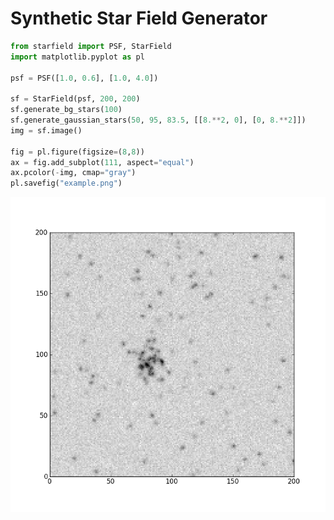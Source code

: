 # Synthetic Star Field Generator

```python
from starfield import PSF, StarField
import matplotlib.pyplot as pl

psf = PSF([1.0, 0.6], [1.0, 4.0])

sf = StarField(psf, 200, 200)
sf.generate_bg_stars(100)
sf.generate_gaussian_stars(50, 95, 83.5, [[8.**2, 0], [0, 8.**2]])
img = sf.image()

fig = pl.figure(figsize=(8,8))
ax = fig.add_subplot(111, aspect="equal")
ax.pcolor(-img, cmap="gray")
pl.savefig("example.png")
```

!["Just some stars"](https://github.com/dfm/Star-Field/raw/master/example.png)

